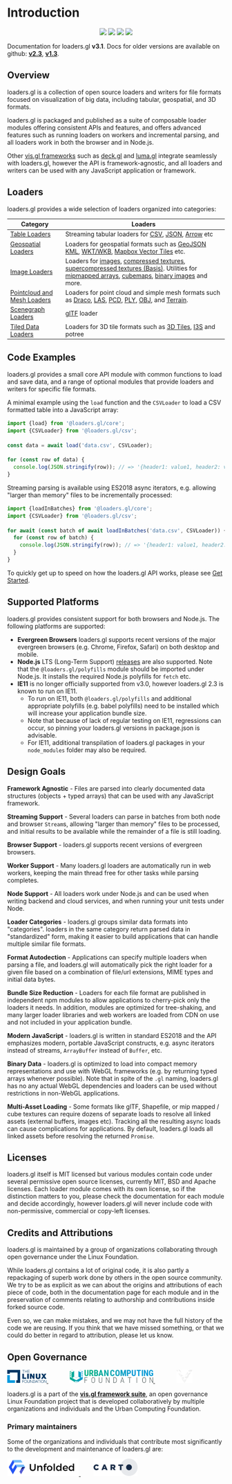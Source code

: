 # Introduction

<p align="center">
  <img src="https://badge.fury.io/js/%40loaders.gl%2Fcore.svg" />
  <img src="https://flat.badgen.net/badge/icon/Typed?icon=typescript&label&labelColor=blue&color=555555)" />
  <img src="https://img.shields.io/badge/License-MIT-green.svg" />
  <img src="https://img.shields.io/npm/dm/@loaders.gl/core.svg" />
  <br />
</p>


Documentation for loaders.gl **v3.1**. Docs for older versions are available on github:
**[v2.3](https://github.com/visgl/loaders.gl/blob/2.3-release/docs/README.md)**,
**[v1.3](https://github.com/visgl/loaders.gl/blob/1.3-release/docs/README.md)**.

## Overview

loaders.gl is a collection of open source loaders and writers for file formats focused on visualization of big data, including tabular, geospatial, and 3D formats.

loaders.gl is packaged and published as a suite of composable loader modules offering consistent APIs and features, and offers advanced features such as running loaders on workers and incremental parsing, and all loaders work in both the browser and in Node.js.

Other [vis.gl frameworks](https://vis.gl/frameworks) such as [deck.gl](https://deck.gl) and [luma.gl](https://luma.gl) integrate seamlessly with loaders.gl, however the API is framework-agnostic, and all loaders and writers can be used with any JavaScript application or framework.

## Loaders

loaders.gl provides a wide selection of loaders organized into categories:

| Category                                                         | Loaders                                                                                                                                                                                                                                                                                                                                                                                                                                                                              |
| ---------------------------------------------------------------- | ------------------------------------------------------------------------------------------------------------------------------------------------------------------------------------------------------------------------------------------------------------------------------------------------------------------------------------------------------------------------------------------------------------------------------------------------------------------------------------ |
| [Table Loaders](docs/specifications/category-table)              | Streaming tabular loaders for [CSV](modules/csv/docs/api-reference/csv-loader), [JSON](modules/json/docs/api-reference/json-loader), [Arrow](modules/arrow/docs/api-reference/arrow-loader) etc                                                                                                                                                                                                                                                                                      |
| [Geospatial Loaders](docs/specifications/category-gis)           | Loaders for geospatial formats such as [GeoJSON](<(modules/json/docs/api-reference/geojson-loader)>) [KML](modules/kml/docs/api-reference/kml-loader), [WKT/WKB](modules/wkt/docs/api-reference/wkt-loader), [Mapbox Vector Tiles](modules/mvt/docs/api-reference/mvt-loader) etc.                                                                                                                                                                                                   |
| [Image Loaders](docs/specifications/category-image)              | Loaders for [images](modules/images/docs/api-reference/image-loader), [compressed textures](modules/textures/docs/api-reference/compressed-texture-loader), [supercompressed textures (Basis)](modules/textures/docs/api-reference/basis-loader). Utilities for [mipmapped arrays](modules/images/docs/api-reference/load-image-array), [cubemaps](modules/images/docs/api-reference/load-image-cube), [binary images](modules/images/docs/api-reference/binary-image-api) and more. |
| [Pointcloud and Mesh Loaders](docs/specifications/category-mesh) | Loaders for point cloud and simple mesh formats such as [Draco](modules/draco/docs/api-reference/draco-loader), [LAS](modules/las/docs/api-reference/las-loader), [PCD](modules/pcd/docs/api-reference/pcd-loader), [PLY](modules/ply/docs/api-reference/ply-loader), [OBJ](modules/obj/docs/api-reference/obj-loader), and [Terrain](modules/terrain/docs/api-reference/terrain-loader).                                                                                            |
| [Scenegraph Loaders](docs/specifications/category-scenegraph)    | [glTF](modules/gltf/docs/api-reference/gltf-loader) loader                                                                                                                                                                                                                                                                                                                                                                                                                           |
| [Tiled Data Loaders](docs/specifications/category-3d-tiles)         | Loaders for 3D tile formats such as [3D Tiles](modules/3d-tiles/docs/api-reference/tile-3d-loader), [I3S](modules/i3s/docs/api-reference/i3s) and potree                                                                                                                                                                                                                                                                                                                             |

## Code Examples

loaders.gl provides a small core API module with common functions to load and save data, and a range of optional modules that provide loaders and writers for specific file formats.

A minimal example using the `load` function and the `CSVLoader` to load a CSV formatted table into a JavaScript array:

```typescript
import {load} from '@loaders.gl/core';
import {CSVLoader} from '@loaders.gl/csv';

const data = await load('data.csv', CSVLoader);

for (const row of data) {
  console.log(JSON.stringify(row)); // => '{header1: value1, header2: value2}'
}
```

Streaming parsing is available using ES2018 async iterators, e.g. allowing "larger than memory" files to be incrementally processed:

```typescript
import {loadInBatches} from '@loaders.gl/core';
import {CSVLoader} from '@loaders.gl/csv';

for await (const batch of await loadInBatches('data.csv', CSVLoader)) {
  for (const row of batch) {
    console.log(JSON.stringify(row)); // => '{header1: value1, header2: value2}'
  }
}
```

To quickly get up to speed on how the loaders.gl API works, please see [Get Started](docs/developer-guide/get-started).

## Supported Platforms

loaders.gl provides consistent support for both browsers and Node.js. The following platforms are supported:

- **Evergreen Browsers** loaders.gl supports recent versions of the major evergreen browsers (e.g. Chrome, Firefox, Safari) on both desktop and mobile.
- **Node.js** LTS (Long-Term Support) [releases](https://nodejs.org/en/about/releases/) are also supported. Note that the `@loaders.gl/polyfills` module should be imported under Node.js. It installs the required Node.js polyfills for `fetch` etc.
- **IE11** is no longer officially supported from v3.0, however loaders.gl 2.3 is known to run on IE11.
  - To run on IE11, both `@loaders.gl/polyfills` and additional appropriate polyfills (e.g. babel polyfills) need to be installed which will increase your application bundle size.
  - Note that because of lack of regular testing on IE11, regressions can occur, so pinning your loaders.gl versions in package.json is advisable.
  - For IE11, additional transpilation of loaders.gl packages in your `node_modules` folder may also be required.
## Design Goals

**Framework Agnostic** - Files are parsed into clearly documented data structures (objects + typed arrays) that can be used with any JavaScript framework.

**Streaming Support** - Several loaders can parse in batches from both node and browser `Stream`s, allowing "larger than memory" files to be processed, and initial results to be available while the remainder of a file is still loading.

**Browser Support** - loaders.gl supports recent versions of evergreen browsers.

**Worker Support** - Many loaders.gl loaders are automatically run in web workers, keeping the main thread free for other tasks while parsing completes.

**Node Support** - All loaders work under Node.js and can be used when writing backend and cloud services, and when running your unit tests under Node.

**Loader Categories** - loaders.gl groups similar data formats into "categories". loaders in the same category return parsed data in "standardized" form, making it easier to build applications that can handle multiple similar file formats.

**Format Autodection** - Applications can specify multiple loaders when parsing a file, and loaders.gl will automatically pick the right loader for a given file based on a combination of file/url extensions, MIME types and initial data bytes.

**Bundle Size Reduction** - Loaders for each file format are published in independent npm modules to allow applications to cherry-pick only the loaders it needs. In addition, modules are optimized for tree-shaking, and many larger loader libraries and web workers are loaded from CDN on use and not included in your application bundle.

**Modern JavaScript** - loaders.gl is written in standard ES2018 and the API emphasizes modern, portable JavaScript constructs, e.g. async iterators instead of streams, `ArrayBuffer` instead of `Buffer`, etc.

**Binary Data** - loaders.gl is optimized to load into compact memory representations and use with WebGL frameworks (e.g. by returning typed arrays whenever possible). Note that in spite of the `.gl` naming, loaders.gl has no any actual WebGL dependencies and loaders can be used without restrictions in non-WebGL applications.

**Multi-Asset Loading** - Some formats like glTF, Shapefile, or mip mapped / cube textures can require dozens of separate loads to resolve all linked assets (external buffers, images etc). Tracking all the resulting async loads can cause complications for applications. By default, loaders.gl loads all linked assets before resolving the returned `Promise`.

## Licenses

loaders.gl itself is MIT licensed but various modules contain code under several permissive open source licenses, currently MIT, BSD and Apache licenses. Each loader module comes with its own license, so if the distinction matters to you, please check the documentation for each module and decide accordingly, however loaders.gl will never include code with non-permissive, commercial or copy-left licenses.

## Credits and Attributions

loaders.gl is maintained by a group of organizations collaborating through open governance under the Linux Foundation.

While loaders.gl contains a lot of original code, it is also partly a repackaging of superb work done by others in the open source community. We try to be as explicit as we can about the origins and attributions of each piece of code, both in the documentation page for each module and in the preservation of comments relating to authorship and contributions inside forked source code.

Even so, we can make mistakes, and we may not have the full history of the code we are reusing. If you think that we have missed something, or that we could do better in regard to attribution, please let us know.

## Open Governance

<a href="https://vis.gl">
  <img height="30" src="https://raw.githubusercontent.com/visgl/vis.gl/master/src/images/logos/linux-foundation.svg" />
  <span style="padding-left: 50px;" />
  <img height="30" src="https://raw.githubusercontent.com/visgl/vis.gl/master/src/images/logos/ucf-color-hztl.svg" />
  <span style="padding-left: 50px;" />
  <img height="30" src="https://raw.githubusercontent.com/visgl/vis.gl/master/src/images/logos/vis-logo.png" />
</a>

loaders.gl is a part of the <a href="https://vis.gl"><b>vis.gl framework suite</b></a>, an open governance Linux Foundation project that is developed collaboratively by multiple organizations and individuals and the Urban Computing Foundation.

### Primary maintainers

Some of the organizations and individuals that contribute most significantly to the development and maintenance of loaders.gl are:

<p style="margin-left: auto; margin-right: auto;">
  <a href="https://unfolded.ai">
    <img height="40" src="https://raw.githubusercontent.com/visgl/vis.gl/master/src/images/logos/unfolded-logo.png" />
  </a>
  <span style="margin-left: 30px;" />
  <a href="https://carto.com">
    <img height="40" src="https://raw.githubusercontent.com/visgl/vis.gl/master/src/images/logos/CARTO-logo-positive.png" />
  </a>
</p>
